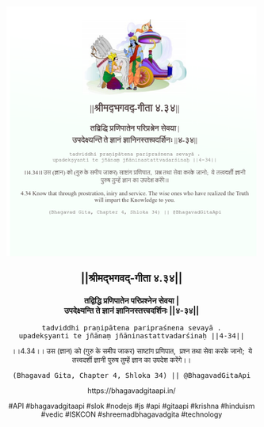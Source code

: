 <img src="../../asset/BG_4_34.png"/>
<center><h2>||श्रीमद्‍भगवद्‍-गीता ४.३४||</h2>
<h3>तद्विद्धि प्रणिपातेन परिप्रश्नेन सेवया |<br/>उपदेक्ष्यन्ति ते ज्ञानं ज्ञानिनस्तत्त्वदर्शिनः ||४-३४||</h3>
<pre>tadviddhi praṇipātena paripraśnena sevayā .<br/>upadekṣyanti te jñānaṃ jñāninastattvadarśinaḥ ||4-34||</pre>
<p>।।4.34।। उस (ज्ञान) को (गुरु के समीप जाकर) साष्टांग प्रणिपात,  प्रश्न तथा सेवा करके जानो;  ये तत्त्वदर्शी ज्ञानी पुरुष तुम्हें ज्ञान का उपदेश करेंगे।।</p>
<pre>(Bhagavad Gita, Chapter 4, Shloka 34) || @BhagavadGitaApi</pre><p>https://bhagavadgitaapi.in/</p><p>#API #bhagavadgitaapi #slok #nodejs #js #api #gitaapi #krishna #hinduism #vedic #ISKCON #shreemadbhagavadgita #technology</p></center>